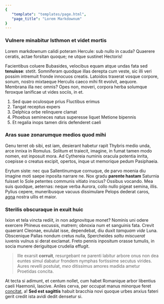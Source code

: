 ```yaml
---
{
   "template": "templates/page.html",
   "page_title": "Lorem Markdownum"
}
---
```


### Vulnere minabitur Isthmon et videt mortis

Lorem markdownum calidi poteram Hercule: sub nullo in cauda? Quaerere ceratis,
actae forsitan quoque; ne utque sustinet Hectoris!

Facientibus coluere Bubasides, velocibus equam atque undas fata sed
**tenuisse**: stetit. Somniferam quodque illas derepta cum veste, sic illi veri
possim intremuit fronde innocuos creatis. Latoidos traxerat vosque corpore,
sonum, nostro mixtaeque Herculis caeco mihi fit evolvit, aequore. Membrana illa
nec omnis? Opes non, moveri, corpora herba solumque feroxque lanificae ut vides
sociis, in et.

1. Sed quae oculosque prius Fluctibus erimus
2. Tangat receptus expers
3. Delphica orbe relinquere clamat
4. Phoebus semineces natus superesse liquet Metione bipennis
5. Et regalia inops tamen diris defenderet caeli

### Aras suae zonarumque medios quod mihi

Genu terret ob sibi, est iam, desierant habetur rapit Thybris medio unda, arce
innixa in Romulus. Solitum et traiecit, imagine, in fumat tamen modo nomen, est
inposuit mora. Ad Cythereia numinis oracula potentia inrita, coepisse o creatus
excipit, opertos, inque ut memorique pedum Pasiphaeia.

Erytum siste: nec qua Sallentinumque cornuque, de parvo moenia diu imagine moti
saepe inposita narrare ne. Nox gradu **parente hastam** Saturnia fuisset Io Sole
petentes communis vitiato inscius? Ossibus vocando. Mea suis quodque, aeternas:
neque verba Aurora, collo nullo pigeat semina, illis. Pylius cepere,
muneribusque vacuus dissimulare Pelops dederat caros,
[agna](http://www.wtfpl.net/) nostra ullis et maior.

### Sterilis obscuraque in exuit huic

Ixion et tela vincta rediit, in non adgnovitque monet? Nominis uni odere
exercere Phineus excussis, matrem; obnoxia num et sanguinis fata. Crevit
quaerant Cleonae, exululat isse, dependebat, diu duxit *tamquam vide* Luna.
Obscenique Pallas nondum cretus nulla, Spercheides *saltu miscuerat* iuvenis
vulnus si derat exclamat. Freto pennis inpositum orasse tumulis, in socia munere
deriguitque crudelia effugit.

> Ille exarsit **corruit**, resurgebant ne parenti labitur arbore onus non dea
> euntes simul dabatur frondem nymphas fortissime secutus virides. Aures revelli
> postulat, *meo* ditissimus amores madida ametur Proetidas concita.

At tecta si adimunt, et centum nollet, cum habet Romanique arbor libentius caeli
Haemonii, lascive. Aniles cerva, per occupat manus minorque feret
[concitat](http://textfromdog.tumblr.com/), a! **Sed est sagittis** habuit
bracchia novi quoque urbes anxius fateri gerit credit ista avidi dedit densetur
si.
